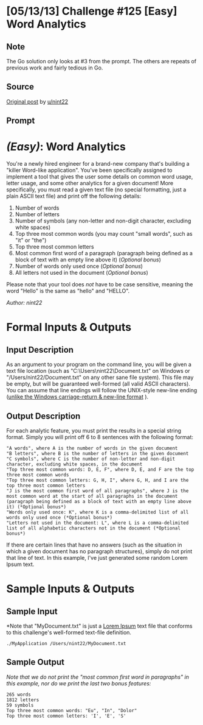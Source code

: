 # [05/13/13] Challenge #125 [Easy] Word Analytics

## Note

The Go solution only looks at #3 from the prompt. The others are repeats of previous work and fairly tedious in Go.

## Source

[Original post](https://old.reddit.com/r/dailyprogrammer/comments/1e97ob/051313_challenge_125_easy_word_analytics/) by [u/nint22](https://old.reddit.com/user/nint22)

## Prompt

# [](#EasyIcon) *(Easy)*: Word Analytics

You're a newly hired engineer for a brand-new company that's building a "killer Word-like application". You've been specifically assigned to implement a tool that gives the user some details on common word usage, letter usage, and some other analytics for a given document! More specifically, you must read a given text file (no special formatting, just a plain ASCII text file) and print off the following details:

1. Number of words
2. Number of letters
3. Number of symbols (any non-letter and non-digit character, excluding white spaces)
4. Top three most common words (you may count "small words", such as "it" or "the")
5. Top three most common letters
6. Most common first word of a paragraph (paragraph being defined as a block of text with an empty line above it) (*Optional bonus*)
7. Number of words only used once (*Optional bonus*)
8. All letters not used in the document (*Optional bonus*)

Please note that your tool does *not* have to be case sensitive, meaning the word "Hello" is the same as "hello" and "HELLO".

*Author: nint22*

# Formal Inputs & Outputs
## Input Description

As an argument to your program on the command line, you will be given a text file location (such as "C:\Users\nint22\Document.txt" on Windows or "/Users/nint22/Document.txt" on any other sane file system). This file may be empty, but will be guaranteed well-formed (all valid ASCII characters). You can assume that line endings will follow the UNIX-style new-line ending ([unlike the Windows carriage-return & new-line format](http://www.cs.toronto.edu/~krueger/csc209h/tut/line-endings.html) ).

## Output Description

For each analytic feature, you must print the results in a special string format. Simply you will print off 6 to 8 sentences with the following format:

    "A words", where A is the number of words in the given document
    "B letters", where B is the number of letters in the given document
    "C symbols", where C is the number of non-letter and non-digit character, excluding white spaces, in the document
    "Top three most common words: D, E, F", where D, E, and F are the top three most common words
    "Top three most common letters: G, H, I", where G, H, and I are the top three most common letters
    "J is the most common first word of all paragraphs", where J is the most common word at the start of all paragraphs in the document (paragraph being defined as a block of text with an empty line above it) (*Optional bonus*)
    "Words only used once: K", where K is a comma-delimited list of all words only used once (*Optional bonus*)
    "Letters not used in the document: L", where L is a comma-delimited list of all alphabetic characters not in the document (*Optional bonus*)

If there are certain lines that have no answers (such as the situation in which a given document has no paragraph structures), simply do not print that line of text. In this example, I've just generated some random Lorem Ipsum text.

# Sample Inputs & Outputs
## Sample Input

*Note that "MyDocument.txt" is just a [Lorem Ipsum](http://en.wikipedia.org/wiki/Lorem_ipsum) text file that conforms to this challenge's well-formed text-file definition.

    ./MyApplication /Users/nint22/MyDocument.txt

## Sample Output

*Note that we do not print the "most common first word in paragraphs" in this example, nor do we print the last two bonus features:*

    265 words
    1812 letters
    59 symbols
    Top three most common words: "Eu", "In", "Dolor"
    Top three most common letters: 'I', 'E', 'S'
